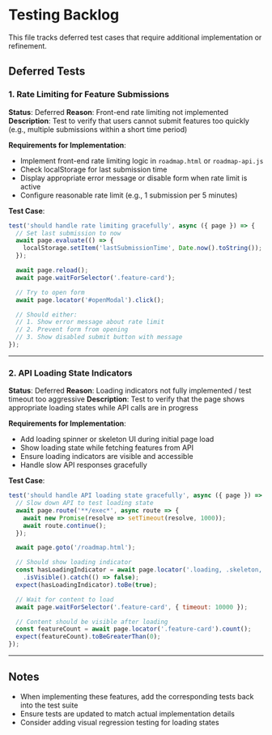 # Testing Backlog

This file tracks deferred test cases that require additional implementation or refinement.

## Deferred Tests

### 1. Rate Limiting for Feature Submissions
**Status**: Deferred
**Reason**: Front-end rate limiting not implemented
**Description**: Test to verify that users cannot submit features too quickly (e.g., multiple submissions within a short time period)

**Requirements for Implementation**:
- Implement front-end rate limiting logic in `roadmap.html` or `roadmap-api.js`
- Check localStorage for last submission time
- Display appropriate error message or disable form when rate limit is active
- Configure reasonable rate limit (e.g., 1 submission per 5 minutes)

**Test Case**:
```javascript
test('should handle rate limiting gracefully', async ({ page }) => {
  // Set last submission to now
  await page.evaluate(() => {
    localStorage.setItem('lastSubmissionTime', Date.now().toString());
  });

  await page.reload();
  await page.waitForSelector('.feature-card');

  // Try to open form
  await page.locator('#openModal').click();

  // Should either:
  // 1. Show error message about rate limit
  // 2. Prevent form from opening
  // 3. Show disabled submit button with message
});
```

---

### 2. API Loading State Indicators
**Status**: Deferred
**Reason**: Loading indicators not fully implemented / test timeout too aggressive
**Description**: Test to verify that the page shows appropriate loading states while API calls are in progress

**Requirements for Implementation**:
- Add loading spinner or skeleton UI during initial page load
- Show loading state while fetching features from API
- Ensure loading indicators are visible and accessible
- Handle slow API responses gracefully

**Test Case**:
```javascript
test('should handle API loading state gracefully', async ({ page }) => {
  // Slow down API to test loading state
  await page.route('**/exec*', async route => {
    await new Promise(resolve => setTimeout(resolve, 1000));
    await route.continue();
  });

  await page.goto('/roadmap.html');

  // Should show loading indicator
  const hasLoadingIndicator = await page.locator('.loading, .skeleton, .spinner')
    .isVisible().catch(() => false);
  expect(hasLoadingIndicator).toBe(true);

  // Wait for content to load
  await page.waitForSelector('.feature-card', { timeout: 10000 });

  // Content should be visible after loading
  const featureCount = await page.locator('.feature-card').count();
  expect(featureCount).toBeGreaterThan(0);
});
```

---

## Notes

- When implementing these features, add the corresponding tests back into the test suite
- Ensure tests are updated to match actual implementation details
- Consider adding visual regression testing for loading states
